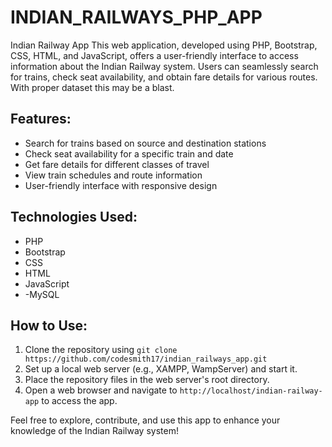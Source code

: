 # INDIAN_RAILWAYS_PHP_APP
Indian Railway App  This web application, developed using PHP, Bootstrap, CSS, HTML, and JavaScript, offers a user-friendly interface to access information about the Indian Railway system. Users can seamlessly search for trains, check seat availability, and obtain fare details for various routes. With proper dataset this may be a blast.


## Features:
- Search for trains based on source and destination stations
- Check seat availability for a specific train and date
- Get fare details for different classes of travel
- View train schedules and route information
- User-friendly interface with responsive design

## Technologies Used:
- PHP
- Bootstrap
- CSS
- HTML
- JavaScript
- -MySQL

## How to Use:
1. Clone the repository using `git clone https://github.com/codesmith17/indian_railways_app.git`
2. Set up a local web server (e.g., XAMPP, WampServer) and start it.
3. Place the repository files in the web server's root directory.
4. Open a web browser and navigate to `http://localhost/indian-railway-app` to access the app.




Feel free to explore, contribute, and use this app to enhance your knowledge of the Indian Railway system!
